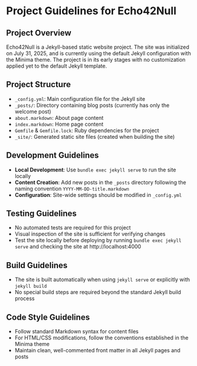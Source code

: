 # Project Guidelines for Echo42Null

## Project Overview
Echo42Null is a Jekyll-based static website project. The site was initialized on July 31, 2025, and is currently using the default Jekyll configuration with the Minima theme. The project is in its early stages with no customization applied yet to the default Jekyll template.

## Project Structure
- `_config.yml`: Main configuration file for the Jekyll site
- `_posts/`: Directory containing blog posts (currently has only the welcome post)
- `about.markdown`: About page content
- `index.markdown`: Home page content
- `Gemfile` & `Gemfile.lock`: Ruby dependencies for the project
- `_site/`: Generated static site files (created when building the site)

## Development Guidelines
- **Local Development**: Use `bundle exec jekyll serve` to run the site locally
- **Content Creation**: Add new posts in the `_posts` directory following the naming convention `YYYY-MM-DD-title.markdown`
- **Configuration**: Site-wide settings should be modified in `_config.yml`

## Testing Guidelines
- No automated tests are required for this project
- Visual inspection of the site is sufficient for verifying changes
- Test the site locally before deploying by running `bundle exec jekyll serve` and checking the site at http://localhost:4000

## Build Guidelines
- The site is built automatically when using `jekyll serve` or explicitly with `jekyll build`
- No special build steps are required beyond the standard Jekyll build process

## Code Style Guidelines
- Follow standard Markdown syntax for content files
- For HTML/CSS modifications, follow the conventions established in the Minima theme
- Maintain clean, well-commented front matter in all Jekyll pages and posts
